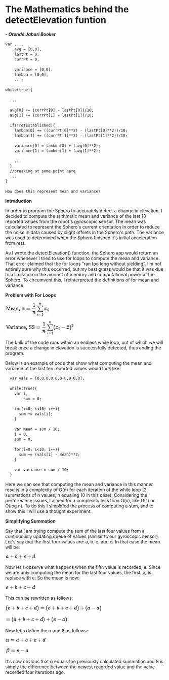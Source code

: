 # The Mathematics behind the detectElevation funtion
***- Orondé Jabari Booker***

    var ...,
        avg = [0,0],
        lastPt = 0,
        currPt = 0,

        variance = [0,0],
        lambda = [0,0],
        ...;

    while(true){

      ...

      avg[0] += (currPt[0] - lastPt[0])/10;
      avg[1] += (currPt[1] - lastPt[1])/10;

      if(!refEstablished){
        lambda[0] += ((currPt[0]**2) - (lastPt[0]**2))/10;
        lambda[1] += ((currPt[1]**2) - (lastPt[1]**2))/10;

        variance[0] = lambda[0] + (avg[0]**2);
        variance[1] = lambda[1] + (avg[1]**2);

        ...
      }
      //breaking at some point here
      ...
    }

    How does this represent mean and variance?

**Introduction**

In order to program the Sphero to accurately detect a change in elevation, I
decided to compute the arithmetic mean and variance of the last 10 reported
values from the robot's gyroscopic sensor. The mean was calculated to represent
the Sphero's current orientation in order to reduce the noise in data caused by
slight offsets in the Sphero's path. The variance was used to determined when
the Sphero finished it's initial acceleration from rest.

As I wrote the detectElevation() function, the Sphero app would return an error
whenever I tried to use for loops to compute the mean and variance. That error
claimed that the for loops “ran too long without yielding”. I’m not entirely
sure why this occurred, but my best guess would be that it was due to a
limitation in the amount of memory and computational power of the Sphero. To
circumvent this, I reinterpreted the definitions of for mean and variance.

**Problem with For Loops**

![](res/mean.png)

![](res/variance.png)

The bulk of the code runs within an endless while loop, out of which we will
break once a change in elevation is successfully detected, thus ending the
program.

Below is an example of code that show what computing the mean and variance of
the last ten reported values would look like:


      var vals = [0,0,0,0,0,0,0,0,0,0];

      while(true){
        var i,
            sum = 0;

        for(i=0; i<10; i++){
          sum += vals[i];
        }

        var mean = sum / 10;
        i = 0;
        sum = 0;

        for(i=0; i<10; i++){
          sum += (vals[i] - mean)**2;
        }

        var variance = sum / 10;
      }

Here we can see that computing the mean and variance in this manner results in a
complexity of O(n) for each iteration of the while loop (2 summations of n
values; n equaling 10 in this case). Considering the performance issues, I aimed
for a complexity less than O(n), like O(1) or O(log n). To do this I simplified
the process of computing a sum, and to show this I will use a thought experiment.

**Simplifying Summation**

Say that I am trying compute the sum of the last four values from a continuously
updating queue of values (similar to our gyroscopic sensor). Let's say that the
first four values are: a, b, c, and d. In that case the mean will be:

![](res/exampleSum0.png)

Now let's observe what happens when the fifth value is recorded, e. Since we are
only computing the mean for the last four values, the first, a, is replace with
e. So the mean is now:

![](res/exampleSum1.png)

This can be rewritten as follows:

![](res/sumRewrite0.png)

![](res/sumRewrite1.png)

Now let's define the α and ß as follows:

![](res/alpha.png)

![](res/beta.png)

It's now obvious that α equals the previously calculated summation and ß is
simply the difference between the newest recorded value and the value recorded
four iterations ago.
